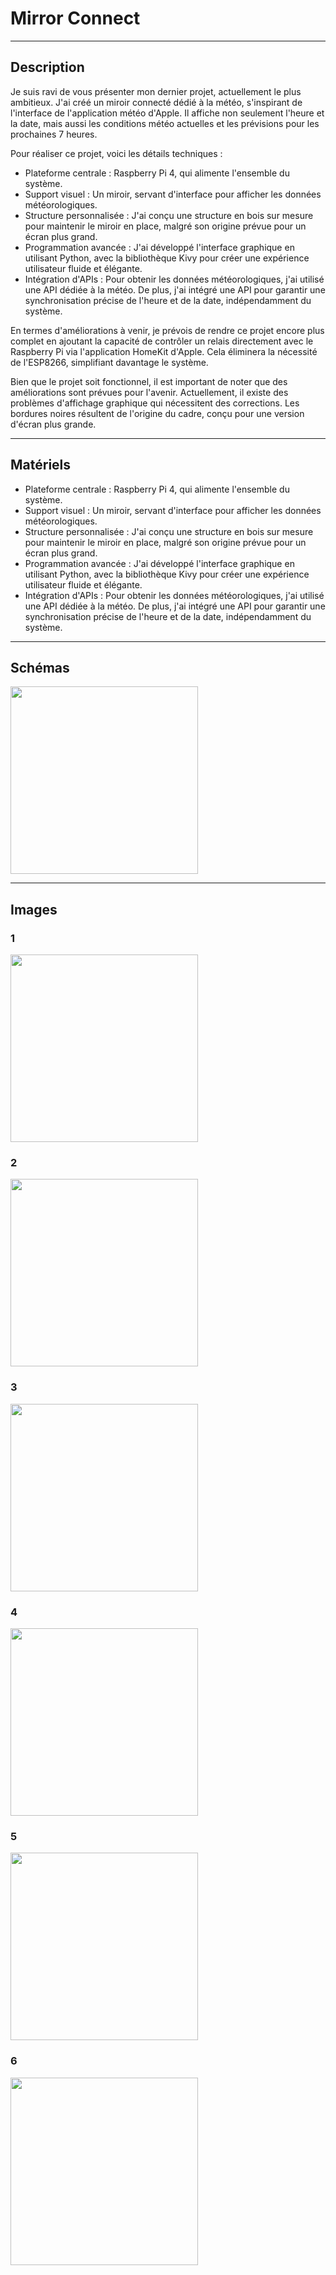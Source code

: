 # Mirror Connect

-------------------------------------
## Description ##
  
 Je suis ravi de vous présenter mon dernier projet, actuellement le plus ambitieux. J'ai créé un miroir connecté dédié à la météo, s'inspirant de l'interface de l'application météo d'Apple. Il affiche non seulement l'heure et la date, mais aussi les conditions météo actuelles et les prévisions pour les prochaines 7 heures.

Pour réaliser ce projet, voici les détails techniques :
* Plateforme centrale : Raspberry Pi 4, qui alimente l'ensemble du système.
* Support visuel : Un miroir, servant d'interface pour afficher les données météorologiques.
* Structure personnalisée : J'ai conçu une structure en bois sur mesure pour maintenir le miroir en place, malgré son origine prévue pour un écran plus grand.
* Programmation avancée : J'ai développé l'interface graphique en utilisant Python, avec la bibliothèque Kivy pour créer une expérience utilisateur fluide et élégante.
* Intégration d'APIs : Pour obtenir les données météorologiques, j'ai utilisé une API dédiée à la météo. De plus, j'ai intégré une API pour garantir une synchronisation précise de l'heure et de la date, indépendamment du système.

En termes d'améliorations à venir, je prévois de rendre ce projet encore plus complet en ajoutant la capacité de contrôler un relais directement avec le Raspberry Pi via l'application HomeKit d'Apple. Cela éliminera la nécessité de l'ESP8266, simplifiant davantage le système.

Bien que le projet soit fonctionnel, il est important de noter que des améliorations sont prévues pour l'avenir. Actuellement, il existe des problèmes d'affichage graphique qui nécessitent des corrections. Les bordures noires résultent de l'origine du cadre, conçu pour une version d'écran plus grande.

-------------------------------------
## Matériels ##

* Plateforme centrale : Raspberry Pi 4, qui alimente l'ensemble du système.
* Support visuel : Un miroir, servant d'interface pour afficher les données météorologiques.
* Structure personnalisée : J'ai conçu une structure en bois sur mesure pour maintenir le miroir en place, malgré son origine prévue pour un écran plus grand.
* Programmation avancée : J'ai développé l'interface graphique en utilisant Python, avec la bibliothèque Kivy pour créer une expérience utilisateur fluide et élégante.
* Intégration d'APIs : Pour obtenir les données météorologiques, j'ai utilisé une API dédiée à la météo. De plus, j'ai intégré une API pour garantir une synchronisation précise de l'heure et de la date, indépendamment du système.

-------------------------------------

## Schémas ##

<img src="https://raw.githubusercontent.com/adamHassanBR/iot_projet/main/_11_mirror_connect/images/_11_mirror_connect.png" style="width: 300px"/>

-------------------------------------
## Images ##

### 1 ###
<img src="https://raw.githubusercontent.com/adamHassanBR/iot_projet/main/_11_mirror_connect/images/1.png" style="width: 300px"/>

### 2 ###
<img src="https://raw.githubusercontent.com/adamHassanBR/iot_projet/main/_11_mirror_connect/images/2.png" style="width: 300px"/>

### 3 ###
<img src="https://raw.githubusercontent.com/adamHassanBR/iot_projet/main/_11_mirror_connect/images/3.png" style="width: 300px"/>

### 4 ###
<img src="https://raw.githubusercontent.com/adamHassanBR/iot_projet/main/_11_mirror_connect/images/4.png" style="width: 300px"/>

### 5 ###
<img src="https://raw.githubusercontent.com/adamHassanBR/iot_projet/main/_11_mirror_connect/images/5.png" style="width: 300px"/>

### 6 ###
<img src="https://raw.githubusercontent.com/adamHassanBR/iot_projet/main/_11_mirror_connect/images/6.png" style="width: 300px"/>

